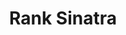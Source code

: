 ---
title: Rank Sinatra
github: https://github.com/decloon/RankSinatra
demo: ""
image: /images/v1.png
technologies:
  - python
  - discord.py
  - aws
  - hashicorp
  - terraform
tagline: "Smooth community management with a jazzy twist."
---